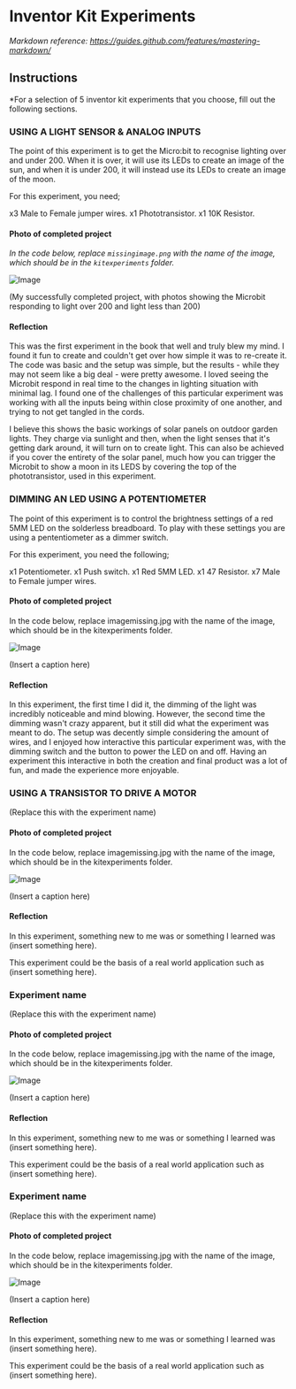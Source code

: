 # Inventor Kit Experiments

*Markdown reference: https://guides.github.com/features/mastering-markdown/*

## Instructions ##

*For a selection of 5 inventor kit experiments that you choose, fill out the following sections.

### USING A LIGHT SENSOR & ANALOG INPUTS ###

The point of this experiment is to get the Micro:bit to recognise lighting over and under 200. When it is over, it will use its LEDs to create an image of the sun, and when it is under 200, it will instead use its LEDs to create an image of the moon.

For this experiment, you need;

x3 Male to Female jumper wires.
x1 Phototransistor.
x1 10K Resistor.

#### Photo of completed project ####
*In the code below, replace `missingimage.png` with the name of the image, which should be in the `kitexperiments` folder.*

![Image](SunandMoon.jpg)

(My successfully completed project, with photos showing the Microbit responding to light over 200 and light less than 200)

#### Reflection ####

This was the first experiment in the book that well and truly blew my mind. I found it fun to create and couldn't get over how simple it was to re-create it. The code was basic and the setup was simple, but the results - while they may not seem like a big deal - were pretty awesome. I loved seeing the Microbit respond in real time to the changes in lighting situation with minimal lag. I found one of the challenges of this particular experiment was working with all the inputs being within close proximity of one another, and trying to not get tangled in the cords.

I believe this shows the basic workings of solar panels on outdoor garden lights. They charge via sunlight and then, when the light senses that it's getting dark around, it will turn on to create light. This can also be achieved if you cover the entirety of the solar panel, much how you can trigger the Microbit to show a moon in its LEDS by covering the top of the phototransistor, used in this experiment. 

### DIMMING AN LED USING A POTENTIOMETER ###

The point of this experiment is to control the brightness settings of a red 5MM LED on the solderless breadboard. To play with these settings you are using a pententiometer as a dimmer switch. 

For this experiment, you need the following;

x1 Potentiometer.
x1 Push switch.
x1 Red 5MM LED.
x1 47 Resistor.
x7 Male to Female jumper wires.

#### Photo of completed project ####
In the code below, replace imagemissing.jpg with the name of the image, which should be in the kitexperiments folder.

![Image](missingimage.png)

(Insert a caption here)

#### Reflection ####

In this experiment, the first time I did it, the dimming of the light was incredibly noticeable and mind blowing. However, the second time the dimming wasn't crazy apparent, but it still did what the experiment was meant to do. The setup was decently simple considering the amount of wires, and I enjoyed how interactive this particular experiment was, with the dimming switch and the button to power the LED on and off. Having an experiment this interactive in both the creation and final product was a lot of fun, and made the experience more enjoyable. 

### USING A TRANSISTOR TO DRIVE A MOTOR ###

(Replace this with the experiment name)

#### Photo of completed project ####
In the code below, replace imagemissing.jpg with the name of the image, which should be in the kitexperiments folder.

![Image](missingimage.png)

(Insert a caption here)

#### Reflection ####

In this experiment, something new to me was or something I learned was (insert something here).

This experiment could be the basis of a real world application such as (insert something here).

### Experiment name ###

(Replace this with the experiment name)

#### Photo of completed project ####
In the code below, replace imagemissing.jpg with the name of the image, which should be in the kitexperiments folder.

![Image](missingimage.png)

(Insert a caption here)

#### Reflection ####

In this experiment, something new to me was or something I learned was (insert something here).

This experiment could be the basis of a real world application such as (insert something here).

### Experiment name ###

(Replace this with the experiment name)

#### Photo of completed project ####
In the code below, replace imagemissing.jpg with the name of the image, which should be in the kitexperiments folder.

![Image](missingimage.png)

(Insert a caption here)

#### Reflection ####

In this experiment, something new to me was or something I learned was (insert something here).

This experiment could be the basis of a real world application such as (insert something here).

